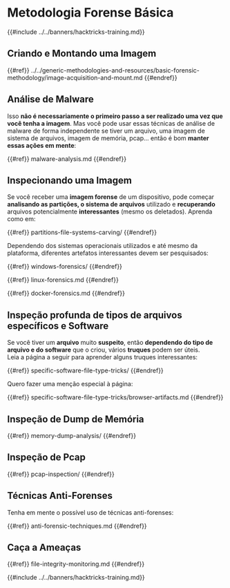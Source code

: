 # Metodologia Forense Básica

{{#include ../../banners/hacktricks-training.md}}

## Criando e Montando uma Imagem

{{#ref}}
../../generic-methodologies-and-resources/basic-forensic-methodology/image-acquisition-and-mount.md
{{#endref}}

## Análise de Malware

Isso **não é necessariamente o primeiro passo a ser realizado uma vez que você tenha a imagem**. Mas você pode usar essas técnicas de análise de malware de forma independente se tiver um arquivo, uma imagem de sistema de arquivos, imagem de memória, pcap... então é bom **manter essas ações em mente**:

{{#ref}}
malware-analysis.md
{{#endref}}

## Inspecionando uma Imagem

Se você receber uma **imagem forense** de um dispositivo, pode começar **analisando as partições, o sistema de arquivos** utilizado e **recuperando** arquivos potencialmente **interessantes** (mesmo os deletados). Aprenda como em:

{{#ref}}
partitions-file-systems-carving/
{{#endref}}

Dependendo dos sistemas operacionais utilizados e até mesmo da plataforma, diferentes artefatos interessantes devem ser pesquisados:

{{#ref}}
windows-forensics/
{{#endref}}

{{#ref}}
linux-forensics.md
{{#endref}}

{{#ref}}
docker-forensics.md
{{#endref}}

## Inspeção profunda de tipos de arquivos específicos e Software

Se você tiver um **arquivo** muito **suspeito**, então **dependendo do tipo de arquivo e do software** que o criou, vários **truques** podem ser úteis.\
Leia a página a seguir para aprender alguns truques interessantes:

{{#ref}}
specific-software-file-type-tricks/
{{#endref}}

Quero fazer uma menção especial à página:

{{#ref}}
specific-software-file-type-tricks/browser-artifacts.md
{{#endref}}

## Inspeção de Dump de Memória

{{#ref}}
memory-dump-analysis/
{{#endref}}

## Inspeção de Pcap

{{#ref}}
pcap-inspection/
{{#endref}}

## **Técnicas Anti-Forenses**

Tenha em mente o possível uso de técnicas anti-forenses:

{{#ref}}
anti-forensic-techniques.md
{{#endref}}

## Caça a Ameaças

{{#ref}}
file-integrity-monitoring.md
{{#endref}}

{{#include ../../banners/hacktricks-training.md}}
